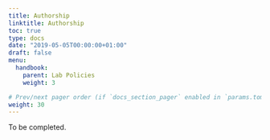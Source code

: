 ```yaml
---
title: Authorship
linktitle: Authorship
toc: true
type: docs
date: "2019-05-05T00:00:00+01:00"
draft: false
menu:
  handbook:
    parent: Lab Policies
    weight: 3

# Prev/next pager order (if `docs_section_pager` enabled in `params.toml`)
weight: 30
---
```


To be completed.

